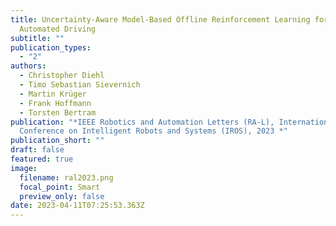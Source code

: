 ```yaml
---
title: Uncertainty-Aware Model-Based Offline Reinforcement Learning for
  Automated Driving
subtitle: ""
publication_types:
  - "2"
authors:
  - Christopher Diehl
  - Timo Sebastian Sievernich
  - Martin Krüger
  - Frank Hoffmann
  - Torsten Bertram
publication: "*IEEE Robotics and Automation Letters (RA-L), International
  Conference on Intelligent Robots and Systems (IROS), 2023 *"
publication_short: ""
draft: false
featured: true
image:
  filename: ral2023.png
  focal_point: Smart
  preview_only: false
date: 2023-04-11T07:25:53.363Z
---
```

